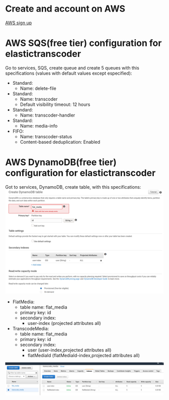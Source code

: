# Create and account on AWS
[AWS sign up](https://portal.aws.amazon.com/billing/signup?type=enterprise)
# AWS SQS(free tier) configuration for elastictranscoder
Go to services, SQS, create queue and create 5 queues with this specifications (values with default values except especified):
* Standard:
  * Name: delete-file
* Standard:
  * Name: transcoder
  * Default visibility timeout: 12 hours
* Standard:
  * Name: transcoder-handler
* Standard:
  * Name: media-info
* FIFO:
  * Name: transcoder-status
  * Content-based deduplication: Enabled

# AWS DynamoDB(free tier) configuration for elastictranscoder
Got to services, DynamoDB, create table, with this specifications:
![](img/dynamodb.png)

* FlatMedia: 
  * table name: flat_media
  * primary key: id
  * secondary index:
    * user-index (projected attributes all) 
* TranscodeMedia: 
  * table name: flat_media
  * primary key: id
  * secondary index:
    * user (user-index,projected attributes all) 
    * flatMediaId (flatMediaId-index,projected attributes all)
  
![](img/dynamodb2.png)
